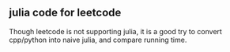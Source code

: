 julia code for leetcode
---

Though leetcode is not supporting julia, it is a good try to convert cpp/python
into naive julia, and compare running time.
